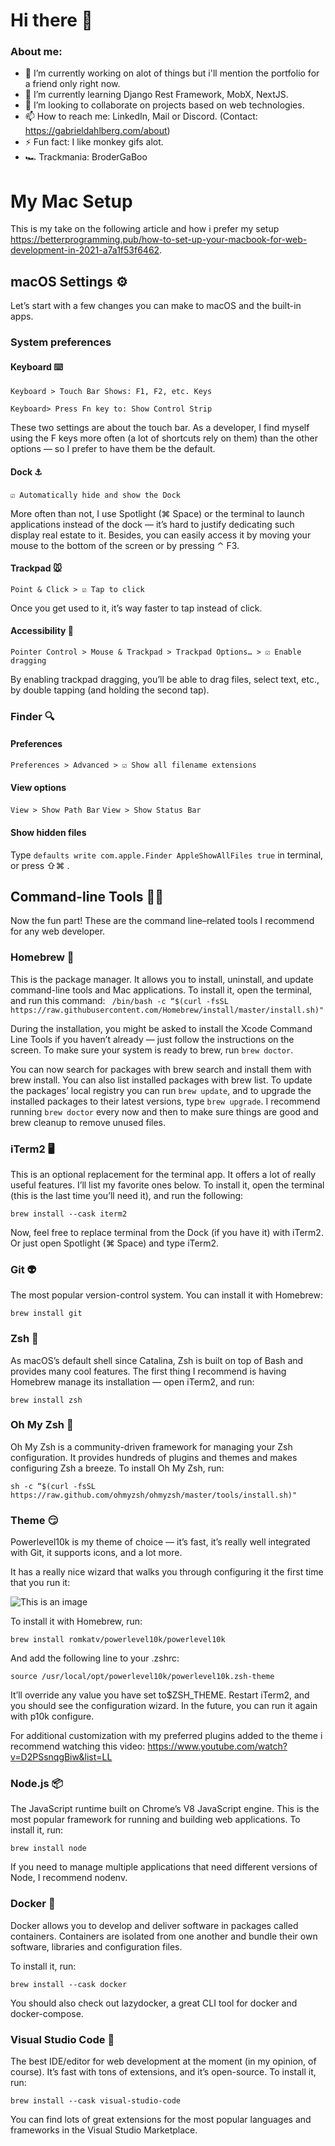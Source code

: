 # Hi there 👋

### About me:

- 🔭 I’m currently working on alot of things but i'll mention the portfolio for a friend only right now.
- 🌱 I’m currently learning Django Rest Framework, MobX, NextJS.
- 👯 I’m looking to collaborate on projects based on web technologies.
- 📫 How to reach me: LinkedIn, Mail or Discord. (Contact: https://gabrieldahlberg.com/about)
- ⚡ Fun fact: I like monkey gifs alot.
- 🏎️ Trackmania: BroderGaBoo

# My Mac Setup

This is my take on the following article and how i prefer my setup https://betterprogramming.pub/how-to-set-up-your-macbook-for-web-development-in-2021-a7a1f53f6462.

## macOS Settings ⚙️

Let’s start with a few changes you can make to macOS and the built-in apps.

### System preferences

#### Keyboard ⌨️

``` Keyboard > T️️ouch Bar Shows: F1, F2, etc. Keys ```

``` Keyboard> Press Fn key to: Show Control Strip ```

These two settings are about the touch bar. As a developer, I find myself using the F keys more often (a lot of shortcuts rely on them) than the other options — so I prefer to have them be the default.

#### Dock ⚓

️️``` ☑️ Automatically hide and show the Dock ```

More often than not, I use Spotlight (⌘ Space) or the terminal to launch applications instead of the dock — it’s hard to justify dedicating such display real estate to it. Besides, you can easily access it by moving your mouse to the bottom of the screen or by pressing ⌃ F3.

#### Trackpad 🐭

``` Point & Click > ️️☑️ Tap to click ```

Once you get used to it, it’s way faster to tap instead of click.

#### Accessibility 🎩

``` Pointer Control > Mouse & Trackpad > Trackpad Options… > ️️☑️ Enable dragging ```

By enabling trackpad dragging, you’ll be able to drag files, select text, etc., by double tapping (and holding the second tap).

### Finder 🔍

#### Preferences

``` Preferences > Advanced > ☑️ Show all filename extensions ```

#### View options

``` View > Show Path Bar ```
``` View > Show Status Bar ```

#### Show hidden files

Type ``` defaults write com.apple.Finder AppleShowAllFiles true ``` in terminal,
or press ⇧⌘ .



## Command-line Tools 👨‍💻

Now the fun part! These are the command line–related tools I recommend for any web developer.

### Homebrew 🍺
This is the package manager. It allows you to install, uninstall, and update command-line tools and Mac applications.
To install it, open the terminal, and run this command:
``` /bin/bash -c “$(curl -fsSL https://raw.githubusercontent.com/Homebrew/install/master/install.sh)"```

During the installation, you might be asked to install the Xcode Command Line Tools if you haven’t already — just follow the instructions on the screen.
To make sure your system is ready to brew, run ``` brew doctor ```.

You can now search for packages with brew search and install them with brew install. You can also list installed packages with brew list.
To update the packages’ local registry you can run ```brew update```, and to upgrade the installed packages to their latest versions, type ``` brew upgrade ```.
I recommend running ``` brew doctor ``` every now and then to make sure things are good and brew cleanup to remove unused files.

### iTerm2 🖥️

This is an optional replacement for the terminal app. It offers a lot of really useful features. I’ll list my favorite ones below.
To install it, open the terminal (this is the last time you’ll need it), and run the following:

``` brew install --cask iterm2 ```

Now, feel free to replace terminal from the Dock (if you have it) with iTerm2. Or just open Spotlight (⌘ Space) and type iTerm2.

### Git 👽

The most popular version-control system. You can install it with Homebrew:

``` brew install git ```

### Zsh 🐲

As macOS’s default shell since Catalina, Zsh is built on top of Bash and provides many cool features.
The first thing I recommend is having Homebrew manage its installation — open iTerm2, and run:

``` brew install zsh ```

### Oh My Zsh 🐉

Oh My Zsh is a community-driven framework for managing your Zsh configuration. It provides hundreds of plugins and themes and makes configuring Zsh a breeze.
To install Oh My Zsh, run:

``` sh -c “$(curl -fsSL https://raw.github.com/ohmyzsh/ohmyzsh/master/tools/install.sh)" ```

### Theme 😏
Powerlevel10k is my theme of choice — it’s fast, it’s really well integrated with Git, it supports icons, and a lot more.

It has a really nice wizard that walks you through configuring it the first time that you run it:

![This is an image](https://miro.medium.com/max/700/1*9pUV32lfdQqBOFUn7vaAzQ.gif)

To install it with Homebrew, run:

``` brew install romkatv/powerlevel10k/powerlevel10k ```

And add the following line to your .zshrc:

``` source /usr/local/opt/powerlevel10k/powerlevel10k.zsh-theme ```

It’ll override any value you have set to$ZSH_THEME.
Restart iTerm2, and you should see the configuration wizard. In the future, you can run it again with p10k configure.

For additional customization with my preferred plugins added to the theme i recommend watching this video:
https://www.youtube.com/watch?v=D2PSsnqgBiw&list=LL

### Node.js 📦

The JavaScript runtime built on Chrome’s V8 JavaScript engine. This is the most popular framework for running and building web applications.
To install it, run:

``` brew install node ```

If you need to manage multiple applications that need different versions of Node, I recommend nodenv.

### Docker 🐋

Docker allows you to develop and deliver software in packages called containers. Containers are isolated from one another and bundle their own software, libraries and configuration files.

To install it, run:

``` brew install --cask docker ```

You should also check out lazydocker, a great CLI tool for docker and docker-compose.

### Visual Studio Code 📝

The best IDE/editor for web development at the moment (in my opinion, of course). It’s fast with tons of extensions, and it’s open-source.
To install it, run:

``` brew install --cask visual-studio-code ```

You can find lots of great extensions for the most popular languages and frameworks in the Visual Studio Marketplace.
